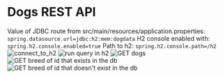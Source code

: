 # Dogs REST API
Value of  JDBC route from src/main/resources/application.properties:
```spring.datasource.url=jdbc:h2:mem:dogdata```
H2 console enabled with:
```spring.h2.console.enabled=true```
Path to h2:
```spring.h2.console.path=/h2```
![connect_to_h2](src/main/resources/static/images/Dogs-%20connect_to_h2.png)
![run query in h2](src/main/resources/static/images/Dogs%20-%20run%20query.png)
![GET dogs](src/main/resources/static/images/Dogs%20-%20getDogs.png)
![GET breed of id that exists in the db](src/main/resources/static/images/Dogs%20-%20get%20breed%20of%20id%20that%20exists%20in%20the%20db.png)
![GET breed of id that doesn't exist in the db](src/main/resources/static/images/Dogs%20-%20get%20breed%20of%20id%20that%20doesn't%20exist%20in%20the%20db.png)
